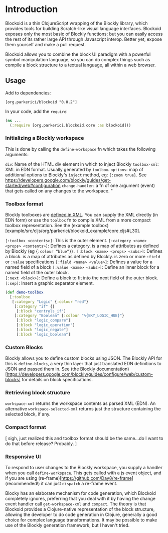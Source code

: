 # Introduction

Blockoid is a thin ClojureScript wrapping of the Blockly library, which provides tools for building Scratch-like visual language interfaces. Blockoid exposes only the most basic of Blockly functions; but you can easily access the rest of its rather large API through Javascript interop. Better yet, expose them yourself and make a pull request. 

Blockoid allows you to combine the block UI paradigm with a powerful symbol manipulation language, so you can do complex things such as compile a block structure to a textual language, all within a web browser. 

## Usage

Add to dependencies:

    [org.parkerici/blockoid "0.0.2"] 

In your code, add the `require`:

```clojure
(ns ...
  (:require [org.parkerici.blockoid.core :as blockoid]))
```

### Initializing  a Blockly workspace

This is done by calling the `define-workspace` fn which takes the following arguments:

`div`:  Name of the HTML div element in which to inject Blockly
`toolbox-xml`: XML in EDN format. Usually generated by `toolbox`. 
`options`: map of additional options to Blockly՚s `inject` method, eg: `{:zoom true}`. See https://developers.google.com/blockly/guides/get-started/web#configuration
`change-handler`: a fn of one argument (event) that gets called on any changes to the workspace. "

### Toolbox format

Blockly toolboxes are [defined in XML](https://developers.google.com/blockly/guides/configure/web/toolbox). You can supply the XML directly (in EDN form) or use the `toolbox` fn to compile XML from a more compact toolbox representation. See the (example toolbox)[example/src/cljs/org/parkerici/blockoid_example/core.cljs#L30].

`[:toolbox <contents>]`: This is the outer element. 
`[:category <name> <props> <contents>]`: Defines a category. <props> is a map of attributes as defined by Blockly (eg {`:colour “blue”}`) .
	`[:block <name> <props> <subs>]`: Defines a block. <props> is a map of attributes as defined by Blockly. <subs> is zero or more `:field` or `:value` specifications
`[:field <name> <value>]`: Defines a value for a named field of a block
`[:value <name> <subs>]`: Define an inner block for a named field of the outer block.  
`[:next <block>]`: Define a block to fit into the next field of the outer block.
`[:sep]`: Insert a graphic separator element.




```clojure
(def demo-toolbox
  [:toolbox
   [:category "Logic" {:colour "red"}
    [:category "if" {}
     [:block "controls_if"]
    [:category "Boolean" {:colour "%{BKY_LOGIC_HUE}"}
     [:block "logic_compare"]
     [:block "logic_operation"]
     [:block "logic_negate"]
     [:block "logic_boolean"]
```

###  Custom Blocks

Blockly allows you to define custom blocks using JSON. The Blockly API for this is `define-blocks`, a very thin layer that just translated EDN definitions to JSON and passed them in. See (the Blockly documentation)[https://developers.google.com/blockly/guides/configure/web/custom-blocks] for details on block specifications. 

### Retrieving block structure

`workspace-xml` returns the workspace contents as parsed XML (EDN). An alternative `workspace-selected-xml` returns just the structure containing the selected block, if any.

### Compact format

[ sigh, just realized this and toolbox format should be the same...do I want to do that before release? Probably. ]




### Responsive UI

To respond to user changes to the Blockly workspace, you supply a handler when you call `define-workspace`. This gets called with a js event object, and if you are using (re-frame)[https://github.com/Day8/re-frame] (recommended!) it can just `dispatch` a re-frame event. 

Blocky has an elaborate mechanism for code generation, which Blockoid completely ignores, preferring that you deal with it by having the change event handler call `get-workspace-xml`  and `compact`. The theory is that Blockoid provides a Clojure-native representation of the block structure, allowing the developer to do code generation in Clojure, generally a good choice for complex language transformations. It may be possible to make use of the Blockly generation framework, but I haven՚t tried. 
